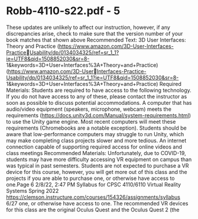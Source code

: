 # Robb-4110-s22.pdf - 5

These updates are unlikely to affect our instruction, however, if any discrepancies arise, check to make
sure that the version number of your book matches that shown above
Recommended Text:
3D User Interfaces: Theory and Practice (https://www.amazon.com/3D-User-Interfaces-PracticeUsability/dp/0134034325/ref=sr_1_1?ie=UTF8&qid=1508852030&sr=8-
1&keywords=3D+User+Interfaces%3A+Theory+and+Practice) (https://www.amazon.com/3D-UserInterfaces-Practice-Usability/dp/0134034325/ref=sr_1_1?ie=UTF8&qid=1508852030&sr=8-
1&keywords=3D+User+Interfaces%3A+Theory+and+Practice)
Required Materials:
Students are required to have access to the following technology. If you do not have access to any of
these, please contact the instructor as soon as possible to discuss potential accommodations.
A computer that
has audio/video equipment (speakers, microphone, webcam)
meets the requirements (https://docs.unity3d.com/Manual/system-requirements.html) to use the
Unity game engine. Most recent computers will meet these requirements (Chromebooks are a
notable exception). Students should be aware that low-performance computers may struggle to
run Unity, which may make completing class projects slower and more tedious.
An internet connection capable of supporting required access for online videos and class meetings
Recommended Materials:
Unfortunately, due to COVID-19, students may have more difficulty accessing VR equipment on campus
than was typical in past semesters. Students are not expected to purchase a VR device for this
course, however, you will get more out of this class and the projects if you are able to purchase
one, or otherwise have access to one.Page 6
2/8/22, 2:47 PM Syllabus for CPSC 4110/6110 Virtual Reality Systems Spring 2022
https://clemson.instructure.com/courses/154326/assignments/syllabus 6/27
one, or otherwise have access to one.
The recommended VR devices for this class are the original Oculus Quest and the Oculus Quest 2 (the
